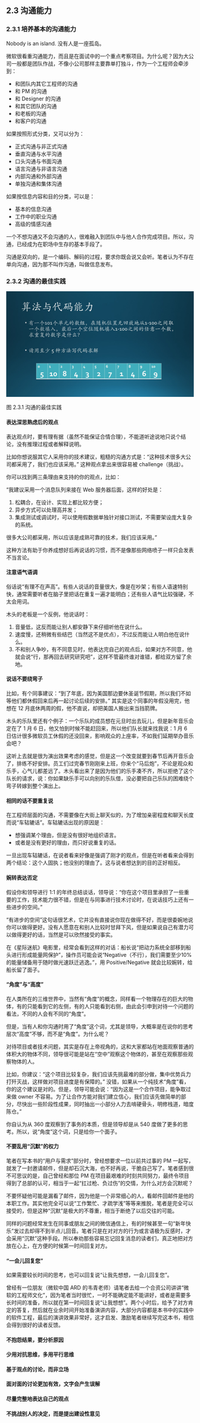
## 2.3 沟通能力

### 2.3.1 培养基本的沟通能力

Nobody is an island. 没有人是一座孤岛。


微软很看重沟通能力，而且是在面试中的一个重点考察项目。为什么呢？因为大公司一般都是团队作战，不像小公司那样主要靠单打独斗，作为一个工程师会牵涉到：

- 和团队内其它工程师的沟通
- 和 PM 的沟通
- 和 Designer 的沟通
- 和其它团队的沟通
- 和老板的沟通
- 和客户的沟通

如果按照形式分类，又可以分为：

- 正式沟通与非正式沟通
- 垂直沟通与水平沟通
- 口头沟通与书面沟通
- 语言沟通与非语言沟通
- 内部沟通和外部沟通
- 单独沟通和集体沟通

如果按信息内容和目的分类，可以是：

- 基本的信息沟通
- 工作中的职业沟通
- 高级的情感沟通

一个不想沟通又不会沟通的人，很难融入到团队中与他人合作完成项目。所以，沟通，已经成为在职场中生存的基本手段了。

沟通是双向的，是一个编码、解码的过程，要求你既会说又会听。笔者认为不存在单向沟通，因为那不叫作沟通，叫做信息发布。

### 2.3.2 沟通的最佳实践

<img src="img/Slide4.JPG"/>

图 2.3.1 沟通的最佳实践

#### 表达深思熟虑后的观点

表达观点时，要有理有据（虽然不能保证合情合理），不能道听途说地只说个结论，没有推理过程或者解释说明。

比如你想说服其它人采用你的技术建议，粗糙的沟通方式是：“这种技术很多大公司都采用了，我们也应该采用。” 这种观点拿出来很容易被 challenge（挑战）。

你可以找到两三条理由来支持的你的观点，比如：

“我建议采用一个消息队列来接在 Web 服务器后面，这样的好处是：

1. 松耦合，在设计、实现上都比较方便；
2. 异步方式可以处理高并发；
3. 集成测试或调试时，可以使用假数据单独针对接口测试，不需要架设庞大复杂的系统。

很多大公司都采用，所以应该是成熟可靠的技术，我们应该采用。”

这种方法有助于你养成想好后再说话的习惯，而不是像那些网络喷子一样只会发表不当言论。

#### 注意语气语调

俗话说“有理不在声高”。有些人说话的音量很大，像是在吵架；有些人语速特别快，通常需要听者在脑子里把话在重复一遍才能明白；还有些人语气比较强硬，不太会用词。

木头的老板是一个反例，他说话时：

1. 音量低，这反而能让别人都安静下来仔细听他在说什么。
2. 速度慢，还稍微有些结巴（当然这不是优点），不过反而能让人明白他在说什么。
3. 不和别人争吵，有不同意见时，他表达完自己的观点后，如果对方不同意，他就会说“行，那再回去研究研究吧”，这样不管最终谁对谁错，都给双方留了余地。

#### 说话不要绕弯子

比如，有个同事建议：“到了年底，因为美国那边要休圣诞节假期，所以我们不如等他们都休假回来后再一起讨论后续的安排。” 其实是这个同事的年假没用完，他想在 12 月底休两周的假，他不直说，却把美国人搬出来当挡箭牌。

木头的乐队里还有个例子：一个乐队的成员想在元旦时出去玩儿，但是新年音乐会定在了 1 月 6 日，他又怕到时候不能赶回来，所以他们队长就来找我说：1 月 6 日估计很多微软员工休假的还没回来，影响观众的上座率，不如我们延期举办音乐会吧？

这听上去就是很为演出效果考虑的感觉，但是这一个改变就要到春节后再开音乐会了，排练不好安排。员工们过完春节刚刚来上班，你来个“马后炮”，不论是观众和乐手，心气儿都差远了。木头看出来了是因为他们的乐手凑不齐，所以拒绝了这个队长的请求，说：你如果缺乐手可以向别的乐队借，没必要把自己乐队的困难绕个弯子转嫁到整个演出上。

#### 相同的话不要重复说

在工程师层面的沟通，不需要像在大街上聊天似的，为了增加亲密程度和聊天长度而说“车轱辘话”。车轱辘话出现的原因是：

- 想强调某个理由，但是没有很好地组织语言。
- 或者是没有更好的理由，而只好说重复的话。

一旦出现车轱辘话，在说者看来好像是强调了刚才的观点，但是在听者看来会得到两个结论：这个人固执；他没别的理由了。这与说者想达到的目的正好相反。

#### 婉转表达否定

假设你和领导进行 1:1 的年终总结谈话，领导说：“你在这个项目里承担了一些重要的工作，技术能力很不错，但是在与同事进行技术讨论时，在说话技巧上还有一些进步的空间。”

“有进步的空间”这句话很艺术，它并没有直接说你现在做得不好，而是很委婉地说你可以做得更好。没有人愿意在和别人比较时甘拜下风，但是如果说自己有潜力可以做得更好的话，当然是可以欣然接受的事实。

在《星际迷航》电影里，经常会看到这样的对话：船长说“把动力系统全部移到船头进行形成能量网保护”，操作员可能会说“Negative（不行），我们需要至少10%的能量储备用于随时做光速跃迁逃逸。”，用 Positive/Negative 就会比较婉转，给船长留了面子。

#### “角度”与“高度”

在人类所在的三维世界中，当然有“角度”的概念，同样看一个物理存在的巨大的物体，有的只能看到它的左侧，有的人只能看到右侧，由此会引申到对待一个问题的看法，不同的人会有不同的“角度”。

但是，当有人和你沟通时用了“角度”这个词，尤其是领导，大概率是在说你的思考层次“高度”不够，而不是“角度”。为什么呢？

对待项目或者技术问题，其实是存在上帝视角的，这和大家都站在地面观察普通的体积大的物体不同，领导很可能是站在“空中”观察这个物体的，甚至在观察那些观察物体的人。

比如，你建议：“这个项目比较复杂，我们应该先挑最难的部分做，集中优势兵力打歼灭战，这样做对项目进度是有保障的。” 没错，如果从一个纯技术“角度”看，你的这个建议是对的。但是，领导可能会说：“因为这是一个合作项目，能争取过来做 owner 不容易。为了让合作方能对我们建立信心，我们应该先做简单的部分，尽快出一些阶段性成果，同时抽出一小部分人力去啃硬骨头，明修栈道，暗度陈仓。”

你自认为从 360 度观察到了事务的本质，但是领导却是从 540 度做了更多的思考。所以，说“角度”这个词，只是给你一个面子。

#### 不要乱用“沉默”的权力

笔者在写本书的“用户与需求”部分时，曾经想要求一位以前共过事的 PM 一起写，就发了一封邀请邮件，但是却石沉大海，也不好再说，干脆自己写了。笔者感到很不可思议的是，自己曾经和那位 PM 在项目最艰难的时刻共同努力，最终令项目得到了总部的认可，相当于一起“扛过枪、负过伤”的交情，为什么对方会沉默呢？

不要怀疑他可能是漏看了邮件，因为他是一个非常细心的人，看邮件回邮件是他的本职工作。其实他完全可以说“工作繁忙、才疏学浅”等等来推脱，笔者是完全可以接受的，但是这种“沉默”是极大的不尊重，相当于断绝了以后交往的可能。

同样的问题经常发生在同事或朋友之间的微信通信上，有的时候甚至一句“新年快乐”发过去却得不到半点儿回音。笔者只是在对对方的行为或言语极为反感时，才会采用“沉默”这种手段。所以奉劝那些容易忘记回复消息的读者们，真正地把对方放在心上，在方便的时候第一时间回复对方。

#### “一会儿回复您”

如果需要较长时间的思考，也可以回复说“让我先想想，一会儿回复您”。

曾经有一位朋友（微软中国 ARD 的韦青老师）请笔者去给一个合资公司讲讲“微软的工程师文化”，因为笔者当时很忙，一时不能确定能不能讲好，或者是需要多长时间的准备，所以就在第一时间回复说“让我想想”。两个小时后，给予了对方肯定的答复，然后就在业余时间开始准备演讲内容，大部分内容都是本书中的实践中的软件工程，最后的演讲效果非常好，这才启发、激励笔者继续写完这本书，相信会得到很好的读者反馈。


#### 不抱怨结果，要分析原因

#### 少用对抗思维，多用平行思维
#### 基于观点的讨论，而非立场
#### 面对面的讨论更加有效，文字会产生误解
#### 尽量完整地表达自己的观点
#### 不挑战别人的决定，而是提出建设性意见
